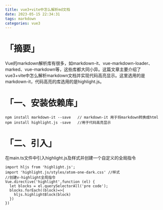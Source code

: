 ```yaml
---
title: vue3+vite中怎么解析md文档
date: 2023-05-15 22:34:31
tags: markdown
categories: vue3
---
```

# 「摘要」
Vue的markdown解析库有很多，如markdown-it、vue-markdown-loader、marked、vue-markdown等，这些库都大同小异。这篇文章主要介绍了vue3+vite中怎么解析markdown文档并实现代码高亮显示。这里选用的是markdown-it，代码高亮的库选用的是highlight.js。
# 「一、安装依赖库」
```
npm install markdown-it --save   // markdown-it 用于将markdown转换成html
npm install highlight.js -save   //用于代码高亮显示
```
# 「二、引入」
在main.ts文件中引入highlight.js及样式并创建一个自定义的全局指令
```
import hljs from 'highlight.js';
import 'highlight.js/styles/atom-one-dark.css' //样式
//创建v-highlight全局指令
Vue.directive('highlight',function (el) {
  let blocks = el.querySelectorAll('pre code');
  blocks.forEach((block)=>{
    hljs.highlightBlock(block)
  })
})
```
